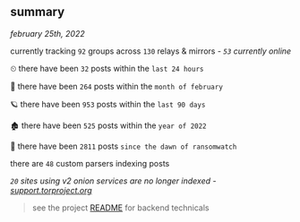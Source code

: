
## summary
_february 25th, 2022_

currently tracking `92` groups across `130` relays & mirrors - _`53` currently online_

⏲ there have been `32` posts within the `last 24 hours`

🦈 there have been `264` posts within the `month of february`

🪐 there have been `953` posts within the `last 90 days`

🏚 there have been `525` posts within the `year of 2022`

🦕 there have been `2811` posts `since the dawn of ransomwatch`

there are `48` custom parsers indexing posts

_`20` sites using v2 onion services are no longer indexed - [support.torproject.org](https://support.torproject.org/onionservices/v2-deprecation/)_

> see the project [README](https://github.com/thetanz/ransomwatch#ransomwatch--) for backend technicals
